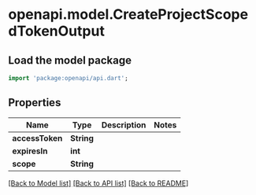 # openapi.model.CreateProjectScopedTokenOutput

## Load the model package

```dart
import 'package:openapi/api.dart';
```

## Properties

| Name            | Type       | Description | Notes |
| --------------- | ---------- | ----------- | ----- |
| **accessToken** | **String** |             |
| **expiresIn**   | **int**    |             |
| **scope**       | **String** |             |

[[Back to Model list]](../README.md#documentation-for-models) [[Back to API list]](../README.md#documentation-for-api-endpoints) [[Back to README]](../README.md)
